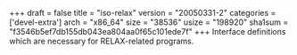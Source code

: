 +++
draft = false
title = "iso-relax"
version = "20050331-2"
categories = ['devel-extra']
arch = "x86_64"
size = "38536"
usize = "198920"
sha1sum = "f3546b5ef7db155db043ea804aa0f65c101ede7f"
+++
Interface definitions which are necessary for RELAX-related programs.